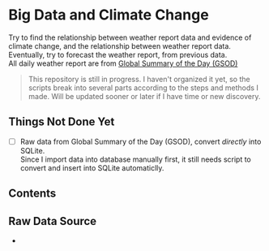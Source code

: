 # Big Data and Climate Change
Try to find the relationship between weather report data and evidence of climate change, and the relationship between weather report data.
Eventually, try to forecast the weather report, from previous data.</br>
All daily weather report are from [Global Summary of the Day (GSOD)](https://www7.ncdc.noaa.gov/CDO/cdoselect.cmd?datasetabbv=GSOD&countryabbv=&georegionabbv=)

> This repository is still in progress. I haven't organized it yet, so the scripts break into several parts according to the steps and methods I made. Will be updated sooner or later if I have time or new discovery.

## Things Not Done Yet
- [ ] Raw data from Global Summary of the Day (GSOD), convert _directly_ into SQLite.</br>
Since I import data into database manually first, it still needs script to convert and insert into SQLite automaticlly.

## Contents

## Raw Data Source
- 
